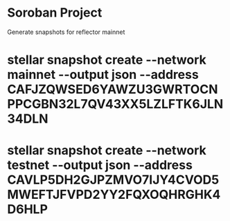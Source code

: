 # Soroban Project

Generate snapshots for reflector mainnet

# stellar snapshot create --network mainnet --output json --address CAFJZQWSED6YAWZU3GWRTOCNPPCGBN32L7QV43XX5LZLFTK6JLN34DLN
# stellar snapshot create --network testnet --output json --address CAVLP5DH2GJPZMVO7IJY4CVOD5MWEFTJFVPD2YY2FQXOQHRGHK4D6HLP